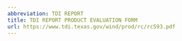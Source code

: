 ```yaml
---
abbreviation: TDI REPORT
title: TDI REPORT PRODUCT EVALUATION FORM
url: https://www.tdi.texas.gov/wind/prod/rc/rc593.pdf
---
```

